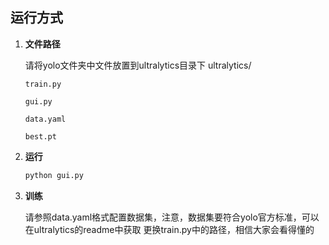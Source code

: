 ## 运行方式
1. **文件路径**
   
   请将yolo文件夹中文件放置到ultralytics目录下
   ultralytics/
   
       train.py
   
       gui.py
   
       data.yaml
   
       best.pt
3. **运行**
   
   ```bash
   python gui.py
5. **训练**
   
     请参照data.yaml格式配置数据集，注意，数据集要符合yolo官方标准，可以在ultralytics的readme中获取
     更换train.py中的路径，相信大家会看得懂的
